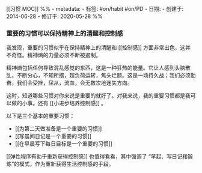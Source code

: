 [[习惯 MOC]]
%% - metadata: 
	- 标签: #on/habit #on/PD
	- 日期: 
		- 创建于: 2014-06-28
		- 修订于: 2020-05-28 %%
### 重要的习惯可以保持精神上的清醒和控制感
我发现，重要的习惯似乎在保持精神上的清醒和 [[控制感]] 方面非常出色，这并不奇怪。精神熵的力量必须不断被遏制。

精神熵包括任何导致混乱感觉的东西，这是一种狂热的能量。它让人感到头脑散乱，不断分心，不知所措，超负荷运转，焦头烂额。这是一场持久战；我们必须勤奋，我们会受挫，屈从，流血，会无数次地迷失方向。

这时，知道哪些习惯对你来说是重要的就好了。对我来说，我的重要习惯都是我可以做的小事。还有 [[小进步培养控制感]] 。

以下是三个基本的重要习惯：
- [[为第二天做准备是一个重要的习惯]]
- [[写晨间日记是一个重要的习惯]]
- [[在早晨写下每日目标是一个重要的习惯]]

[[弹性程序有助于重新获得控制感]] 也值得看看，其中强调了 “早起、写日记和锻炼”的模式，作为重新获得生活控制感的手段。
